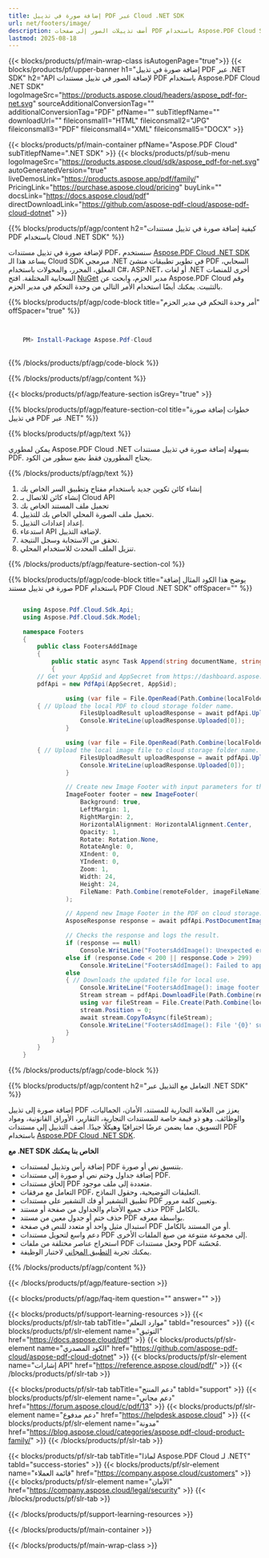 ```yaml
---
title: إضافة صورة في تذييل PDF عبر Cloud .NET SDK
url: net/footers/image/
description: أضف تذييلات الصور إلى صفحات PDF باستخدام Aspose.PDF Cloud SDK في .NET. العلامات التجارية، التوقيعات، والمزيد.
lastmod: 2025-08-18
---
```


{{< blocks/products/pf/main-wrap-class isAutogenPage="true">}}
{{< blocks/products/pf/upper-banner h1="إضافة صورة في تذييل PDF عبر .NET SDK" h2="API لإضافة الصور في تذييل مستندات PDF باستخدام Aspose.PDF Cloud .NET SDK" logoImageSrc="https://products.aspose.cloud/headers/aspose_pdf-for-net.svg" sourceAdditionalConversionTag="" additionalConversionTag="PDF" pfName="" subTitlepfName="" downloadUrl="" fileiconsmall1="HTML" fileiconsmall2="JPG" fileiconsmall3="PDF" fileiconsmall4="XML" fileiconsmall5="DOCX" >}}

{{< blocks/products/pf/main-container pfName="Aspose.PDF Cloud" subTitlepfName=".NET SDK" >}}
{{< blocks/products/pf/sub-menu logoImageSrc="https://products.aspose.cloud/sdk/aspose_pdf-for-net.svg"
autoGeneratedVersion="true"
liveDemosLink="https://products.aspose.app/pdf/family/" PricingLink="https://purchase.aspose.cloud/pricing" buyLink="" docsLink="https://docs.aspose.cloud/pdf"  directDownloadLink="https://github.com/aspose-pdf-cloud/aspose-pdf-cloud-dotnet" >}}

{{% blocks/products/pf/agp/content h2="كيفية إضافة صورة في تذييل مستندات PDF باستخدام Cloud .NET SDK" %}}

لإضافة صورة في تذييل مستندات PDF، سنستخدم
[Aspose.PDF Cloud .NET SDK](https://products.aspose.cloud/pdf/net/)
يساعد هذا الـ Cloud SDK مبرمجي .NET في تطوير تطبيقات منشئ PDF السحابي، المعلق، المحرر، والمحولات باستخدام C#، ASP.NET،
أو لغات .NET أخرى للمنصات السحابية المختلفة. افتح
[NuGet](https://www.nuget.org/packages/Aspose.Pdf-Cloud)
مدير الحزم، وابحث عن
Aspose.PDF Cloud
وقم بالتثبيت. يمكنك أيضًا استخدام الأمر التالي من وحدة التحكم في مدير الحزم.


{{% blocks/products/pf/agp/code-block title="أمر وحدة التحكم في مدير الحزم" offSpacer="true" %}}

```powershell

     
    PM> Install-Package Aspose.Pdf-Cloud
     

```

{{% /blocks/products/pf/agp/code-block %}}

{{% /blocks/products/pf/agp/content %}}

{{< blocks/products/pf/agp/feature-section isGrey="true" >}}

{{% blocks/products/pf/agp/feature-section-col title="خطوات إضافة صورة في تذييل PDF عبر .NET" %}}

{{% blocks/products/pf/agp/text %}}

يمكن لمطوري Aspose.PDF Cloud .NET بسهولة إضافة صورة في تذييل مستندات PDF. يحتاج المطورون فقط بضع سطور من الكود.

{{% /blocks/products/pf/agp/text %}}

1. إنشاء كائن تكوين جديد باستخدام مفتاح وتطبيق السر الخاص بك
1. إنشاء كائن للاتصال بـ Cloud API
1. تحميل ملف المستند الخاص بك
1. تحميل ملف الصورة المحلي الخاص بك للتذييل.
1. إعداد إعدادات التذييل.
1. استدعاء API لإضافة التذييل.
1. تحقق من الاستجابة وسجل النتيجة.
1. تنزيل الملف المحدث للاستخدام المحلي.

{{% /blocks/products/pf/agp/feature-section-col %}}

{{% blocks/products/pf/agp/code-block title="يوضح هذا الكود المثال إضافة صورة في تذييل مستند PDF باستخدام PDF Cloud .NET SDK" offSpacer="" %}}

```cs

    using Aspose.Pdf.Cloud.Sdk.Api;
    using Aspose.Pdf.Cloud.Sdk.Model;

    namespace Footers
    {
        public class FootersAddImage
        {
            public static async Task Append(string documentName, string outputName, string imageFileName, int startPage, int endPage, string localFolder, string remoteFolder)
            {
		// Get your AppSid and AppSecret from https://dashboard.aspose.cloud (free registration required). 
		pdfApi = new PdfApi(AppSecret, AppSid);

                using (var file = File.OpenRead(Path.Combine(localFolder, documentName)))
		{ // Upload the local PDF to cloud storage folder name.
                    FilesUploadResult uploadResponse = await pdfApi.UploadFileAsync(Path.Combine(remoteFolder, documentName), documentName);
                    Console.WriteLine(uploadResponse.Uploaded[0]);
                }

                using (var file = File.OpenRead(Path.Combine(localFolder, imageFileName)))
		{ // Upload the local image file to cloud storage folder name.
                    FilesUploadResult uploadResponse = await pdfApi.UploadFileAsync(Path.Combine(remoteFolder, imageFileName), imageFileName);
                    Console.WriteLine(uploadResponse.Uploaded[0]);
                }

                // Create new Image Footer with input parameters for the PDF on cloud storage.
                ImageFooter footer = new ImageFooter(
                    Background: true,
                    LeftMargin: 1,
                    RightMargin: 2,
                    HorizontalAlignment: HorizontalAlignment.Center,
                    Opacity: 1,
                    Rotate: Rotation.None,
                    RotateAngle: 0,
                    XIndent: 0,
                    YIndent: 0,
                    Zoom: 1,
                    Width: 24,
                    Height: 24,
                    FileName: Path.Combine(remoteFolder, imageFileName)
                );

                // Append new Image Footer in the PDF on cloud storage.
                AsposeResponse response = await pdfApi.PostDocumentImageFooterAsync(documentName, footer, startPage, endPage, folder: remoteFolder);

                // Checks the response and logs the result.
                if (response == null)
                    Console.WriteLine("FootersAddImage(): Unexpected error!");
                else if (response.Code < 200 || response.Code > 299)
                    Console.WriteLine("FootersAddImage(): Failed to append image footer to the document.");
                else
                { // Downloads the updated file for local use.
                    Console.WriteLine("FootersAddImage(): image footer successfully appended to the document '{0}'.", documentName);
                    Stream stream = pdfApi.DownloadFile(Path.Combine(remoteFolder, documentName));
                    using var fileStream = File.Create(Path.Combine(localFolder, "append_image_footer_" + outputName));
                    stream.Position = 0;
                    await stream.CopyToAsync(fileStream);
                    Console.WriteLine("FootersAddImage(): File '{0}' successfully downloaded.", "append_image_footer_" + outputName);
                }
            }
        }
    }

```


{{% /blocks/products/pf/agp/code-block %}}

{{% blocks/products/pf/agp/content h2="التعامل مع التذييل عبر .NET SDK" %}}

إضافة صورة إلى تذييل PDF يعزز من العلامة التجارية للمستند، الأمان، الجماليات، والوظائف. وهو ذو قيمة خاصة للمستندات التجارية، التقارير، الأوراق القانونية، ومواد التسويق، مما يضمن عرضًا احترافيًا وهيكلًا جيدًا.
أضف التذييل إلى مستندات PDF باستخدام [Aspose.PDF Cloud .NET SDK](https://products.aspose.cloud/pdf/net/).

**مع .NET SDK الخاص بنا يمكنك**

+ إضافة رأس وتذييل لمستندات PDF بتنسيق نص أو صورة.
+ إضافة جداول وختم نص أو صورة إلى مستندات PDF.
+ إلحاق مستندات PDF متعددة إلى ملف موجود.
+ التعامل مع مرفقات PDF، التعليقات التوضيحية، وحقول النماذج.
+ تطبيق التشفير أو فك التشفير على مستندات PDF وتعيين كلمة مرور.
+ حذف جميع الأختام والجداول من صفحة أو مستند PDF بالكامل.
+ حذف ختم أو جدول معين من مستند PDF بواسطة معرفه.
+ استبدال مثيل واحد أو متعدد للنص في صفحة PDF أو من المستند بالكامل.
+ دعم واسع لتحويل مستندات PDF إلى مجموعة متنوعة من صيغ الملفات الأخرى.
+ استخراج عناصر مختلفة من ملفات PDF وجعل مستندات PDF مُحسّنة.
+ يمكنك تجربة [التطبيق المجاني](https://products.aspose.app/pdf/xfa) لاختبار الوظيفة.

{{% /blocks/products/pf/agp/content %}}

{{< /blocks/products/pf/agp/feature-section >}}

{{< blocks/products/pf/agp/faq-item question="" answer="" >}}

{{< blocks/products/pf/support-learning-resources >}}
{{< blocks/products/pf/slr-tab tabTitle="موارد التعلم" tabId="resources" >}}
{{< blocks/products/pf/slr-element name="التوثيق" href="https://docs.aspose.cloud/pdf" >}}
{{< blocks/products/pf/slr-element name="الكود المصدري" href="https://github.com/aspose-pdf-cloud/aspose-pdf-cloud-dotnet" >}}
{{< blocks/products/pf/slr-element name="إشارات API" href="https://reference.aspose.cloud/pdf/" >}}
{{< /blocks/products/pf/slr-tab >}}

{{< blocks/products/pf/slr-tab tabTitle="دعم المنتج" tabId="support" >}}
{{< blocks/products/pf/slr-element name="دعم مجاني" href="https://forum.aspose.cloud/c/pdf/13" >}}
{{< blocks/products/pf/slr-element name="دعم مدفوع" href="https://helpdesk.aspose.cloud" >}}
{{< blocks/products/pf/slr-element name="مدونة" href="https://blog.aspose.cloud/categories/aspose.pdf-cloud-product-family/" >}}
{{< /blocks/products/pf/slr-tab >}}

{{< blocks/products/pf/slr-tab tabTitle="لماذا Aspose.PDF Cloud لـ .NET؟" tabId="success-stories" >}}
{{< blocks/products/pf/slr-element name="قائمة العملاء" href="https://company.aspose.cloud/customers" >}}
{{< blocks/products/pf/slr-element name="الأمان" href="https://company.aspose.cloud/legal/security" >}}
{{< /blocks/products/pf/slr-tab >}}

{{< /blocks/products/pf/support-learning-resources >}}

{{< /blocks/products/pf/main-container >}}

{{< /blocks/products/pf/main-wrap-class >}}





